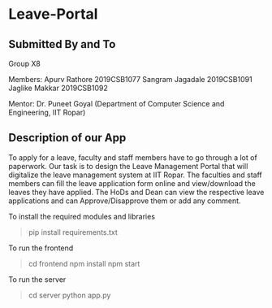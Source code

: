 # Leave-Portal


## Submitted By and To
Group X8

Members:
Apurv Rathore         2019CSB1077
Sangram Jagadale   2019CSB1091
Jaglike Makkar         2019CSB1092

Mentor: Dr. Puneet Goyal 
(Department of Computer Science and Engineering, IIT Ropar)



## Description of our App
To apply for a leave, faculty and staff members have to go through a lot of paperwork. Our task is to design the Leave Management Portal that will digitalize the leave management system at IIT Ropar. 
The faculties and staff members can fill the leave application form online and view/download the leaves they have applied. The HoDs and Dean can view the respective leave applications and can Approve/Disapprove them or add any comment.




To install the required modules and libraries
> pip install requirements.txt 


To run the frontend
> cd frontend
> npm install
> npm start


To run the server
> cd server
> python app.py






